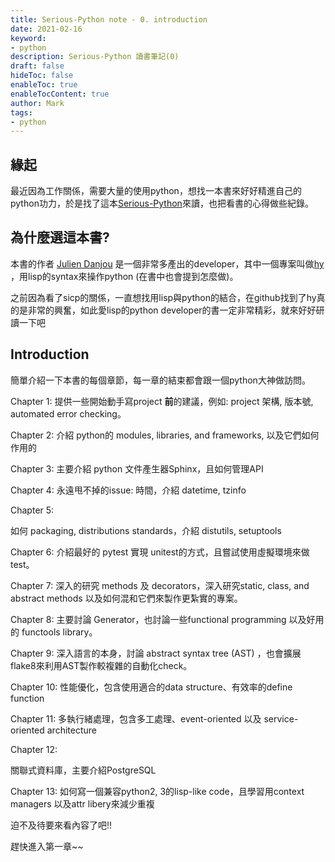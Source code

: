 ```yaml
---
title: Serious-Python note - 0. introduction
date: 2021-02-16
keyword:
- python
description: Serious-Python 讀書筆記(0)
draft: false
hideToc: false
enableToc: true
enableTocContent: true
author: Mark
tags:
- python
---
```


## 緣起

最近因為工作關係，需要大量的使用python，想找一本書來好好精進自己的python功力，於是找了這本[Serious-Python](https://www.amazon.com/Serious-Python-Black-Belt-Deployment-Scalability-ebook/dp/B074S4G1L5)來讀，也把看書的心得做些紀錄。

## 為什麼選這本書?

本書的作者 [Julien Danjou](https://julien.danjou.info/) 是一個非常多產出的developer，其中一個專案叫做[hy](https://github.com/hylang/hy) ，用lisp的syntax來操作python (在書中也會提到怎麼做)。 

之前因為看了sicp的關係，一直想找用lisp與python的結合，在github找到了hy真的是非常的興奮，如此愛lisp的python developer的書一定非常精彩，就來好好研讀一下吧

## Introduction

簡單介紹一下本書的每個章節，每一章的結束都會跟一個python大神做訪問。

Chapter 1:
提供一些開始動手寫project **前**的建議，例如: project 架構, 版本號, automated error checking。

Chapter 2:
介紹 python的 modules, libraries, and frameworks, 以及它們如何作用的

Chapter 3:
主要介紹 python 文件產生器Sphinx，且如何管理API

Chapter 4:
永遠甩不掉的issue: 時間，介紹 datetime, tzinfo

Chapter 5:

如何 packaging, distributions standards，介紹 distutils, setuptools

Chapter 6:
介紹最好的 pytest 實現 unitest的方式，且嘗試使用虛擬環境來做test。

Chapter 7:
深入的研究 methods 及 decorators，深入研究static, class, and abstract methods 以及如何混和它們來製作更紮實的專案。

Chapter 8:
主要討論 Generator，也討論一些functional programming 以及好用的  functools library。

Chapter 9:
深入語言的本身，討論 abstract syntax tree (AST) ，也會擴展flake8來利用AST製作較複雜的自動化check。

Chapter 10:
性能優化，包含使用適合的data structure、有效率的define function

Chapter 11:
多執行緒處理，包含多工處理、event-oriented 以及 service-oriented architecture

Chapter 12:

關聯式資料庫，主要介紹PostgreSQL

Chapter 13:
如何寫一個兼容python2, 3的lisp-like code，且學習用context managers 以及attr libery來減少重複

迫不及待要來看內容了吧!!  

趕快進入第一章~~